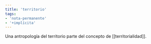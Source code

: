 ```yaml
---
title: 'territorio'
tags: 
- 'nota-permanente'
- '+implícita'
---
```


Una antropología del territorio parte del concepto de [[territorialidad]].
